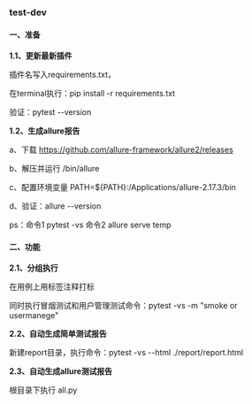 ### test-dev

#### 一、准备

**1.1、更新最新插件**

插件名写入requirements.txt，

在terminal执行：pip install -r requirements.txt

验证：pytest --version

**1.2、生成allure报告**

a、下载 https://github.com/allure-framework/allure2/releases

b、解压并运行 /bin/allure

c、配置环境变量 PATH=${PATH}:/Applications/allure-2.17.3/bin

d、验证：allure --version

ps：命令1 pytest -vs 命令2 allure serve temp

#### 二、功能

**2.1、分组执行**

在用例上用标签注释打标

同时执行冒烟测试和用户管理测试命令：pytest -vs -m "smoke or usermanege"

**2.2、自动生成简单测试报告**

新建report目录，执行命令：pytest -vs --html ./report/report.html

**2.3、自动生成allure测试报告**

根目录下执行 all.py
